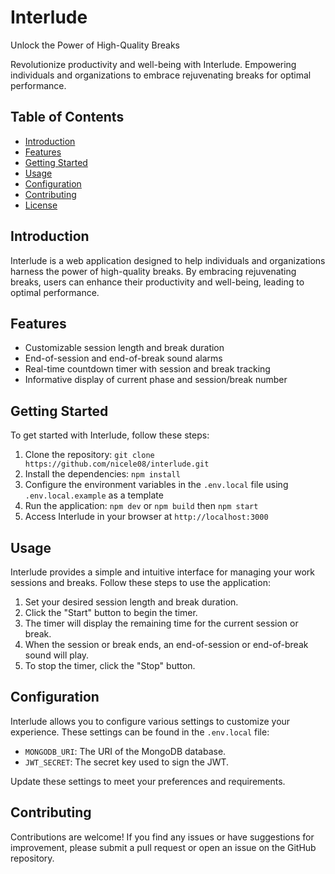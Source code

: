 # Interlude

Unlock the Power of High-Quality Breaks

Revolutionize productivity and well-being with Interlude. Empowering individuals and organizations to embrace rejuvenating breaks for optimal performance.

## Table of Contents

- [Introduction](#introduction)
- [Features](#features)
- [Getting Started](#getting-started)
- [Usage](#usage)
- [Configuration](#configuration)
- [Contributing](#contributing)
- [License](#license)

## Introduction

Interlude is a web application designed to help individuals and organizations harness the power of high-quality breaks. By embracing rejuvenating breaks, users can enhance their productivity and well-being, leading to optimal performance.

## Features

- Customizable session length and break duration
- End-of-session and end-of-break sound alarms
- Real-time countdown timer with session and break tracking
- Informative display of current phase and session/break number

## Getting Started

To get started with Interlude, follow these steps:

1. Clone the repository: `git clone https://github.com/nicele08/interlude.git`
2. Install the dependencies: `npm install`
3. Configure the environment variables in the `.env.local` file using `.env.local.example` as a template
4. Run the application: `npm dev` or `npm build` then `npm start`
5. Access Interlude in your browser at `http://localhost:3000`

## Usage

Interlude provides a simple and intuitive interface for managing your work sessions and breaks. Follow these steps to use the application:

1. Set your desired session length and break duration.
2. Click the "Start" button to begin the timer.
3. The timer will display the remaining time for the current session or break.
4. When the session or break ends, an end-of-session or end-of-break sound will play.
5. To stop the timer, click the "Stop" button.

## Configuration

Interlude allows you to configure various settings to customize your experience. These settings can be found in the `.env.local` file:

- `MONGODB_URI`: The URI of the MongoDB database.
- `JWT_SECRET`: The secret key used to sign the JWT.

Update these settings to meet your preferences and requirements.

## Contributing

Contributions are welcome! If you find any issues or have suggestions for improvement, please submit a pull request or open an issue on the GitHub repository.
